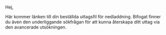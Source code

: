 Hej,

Här kommer länken till din beställda uttagsfil för nedladdning. Bifogat finner du även den underliggande sökfrågan för att kunna återskapa ditt uttag via den avancerade utsökningen.


